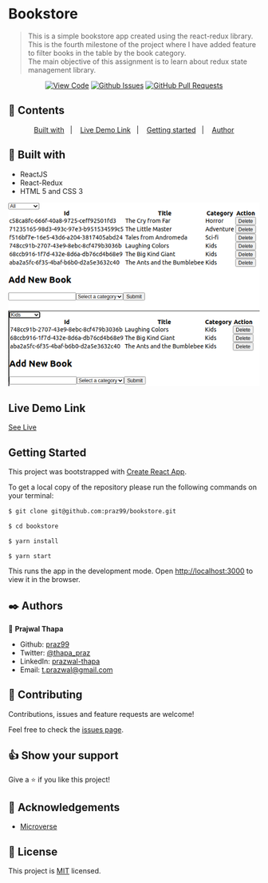 # Bookstore

>This is a simple bookstore app created using the react-redux library.  
>This is the fourth milestone of the project where I have added feature to filter books in the table by the book category.  
>The main objective of this assignment is to learn about redux state management library.
<div align="center">

[![View Code](https://img.shields.io/badge/View%20-Code-green)](https://github.com/praz99/bookstore)
[![Github Issues](https://img.shields.io/badge/GitHub-Issues-orange)](https://github.com/praz99/bookstore/issues)
[![GitHub Pull Requests](https://img.shields.io/badge/GitHub-Pull%20Requests-blue)](https://github.com/praz99/bookstore/pulls)

</div>

## 📝 Contents

<p align="center">
<a href="#with">Built with</a>&nbsp;&nbsp;&nbsp;|&nbsp;&nbsp;&nbsp;
<a href="#ll">Live Demo Link</a>&nbsp;&nbsp;&nbsp;|&nbsp;&nbsp;&nbsp;
<a href="#gs">Getting started</a>&nbsp;&nbsp;&nbsp;|&nbsp;&nbsp;&nbsp;
<a href="#author">Author</a>
</p>

## 🔧 Built with<a name = "with"></a>
- ReactJS
- React-Redux
- HTML 5 and CSS 3

![screenshot](src/images/imgAll.png)
![screenshot](src/images/imgKids.png)

## Live Demo Link <a name = "ll"></a>

[See Live](https://praz-bookstore.herokuapp.com/)


## Getting Started <a name = "gs"></a>

This project was bootstrapped with [Create React App](https://github.com/facebook/create-react-app).

To get a local copy of the repository please run the following commands on your terminal:

```
$ git clone git@github.com:praz99/bookstore.git
```
```
$ cd bookstore
```

```
$ yarn install
```
```
$ yarn start
```

This runs the app in the development mode.
Open [http://localhost:3000](http://localhost:3000) to view it in the browser.
## ✒️  Authors <a name = "author"></a>

👤 **Prajwal Thapa**

- Github: [praz99](https://github.com/praz99)
- Twitter: [@thapa_praz](https://twitter.com/thapa_praz)
- LinkedIn: [prazwal-thapa](https://linkedin.com/in/prazwal-thapa)
- Email: t.prazwal@gmail.com

## 🤝 Contributing

Contributions, issues and feature requests are welcome!

Feel free to check the [issues page](https://github.com/praz99/bookstore/issues).


## 👍 Show your support

Give a ⭐️ if you like this project!

## :clap: Acknowledgements

- [Microverse](https://www.microverse.org/)

## 📝 License

This project is [MIT](./LICENSE) licensed.
